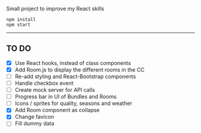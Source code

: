 Small project to improve my React skills

```
npm install
npm start
```

---
## TO DO

- [x] Use React hooks, instead of class components
- [x] Add Room.js to display the different rooms in the CC
- [ ] Re-add styling and React-Bootstrap components
- [ ] Handle checkbox event
- [ ] Create mock server for API calls
- [ ] Progress bar in UI of Bundles and Rooms
- [ ] Icons / sprites for quality, seasons and weather
- [x] Add Room component as collapse
- [x] Change favicon
- [ ] Fill dummy data